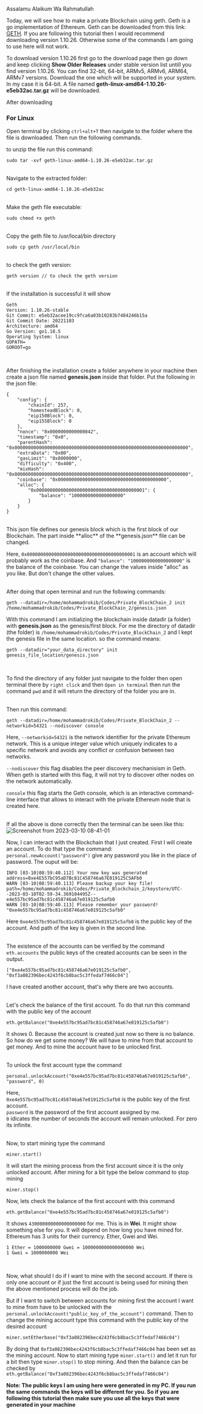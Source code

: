 Assalamu Alaikum Wa Rahmatullah

Today, we will see how to make a private Blockchain using geth. Geth is a go implementation of Ethereum. Geth can be downloaded from this link: [GETH](https://www.gns3.com/software/download/). If you are following this tutorial then I would recommend downloading version 1.10.26. Otherwise some of the commands I am going to use here will not work.

To download version 1.10.26 first go to the download page then go down and keep clicking **Show Older Releases** under stable version list untill you find version 1.10.26. You can find 32-bit, 64-bit, ARMv5, ARMv6, ARM64, ARMv7 versions. Download the one which will be supported in your system. In my case it is 64-bit. A file named **geth-linux-amd64-1.10.26-e5eb32ac.tar.gz** will be downloaded.

After downloading

### For Linux
Open terminal by clicking ```ctrl+alt+T``` then navigate to the folder where the file is downloaded. Then run the following commands.

to unzip the file run this command:
```
sudo tar -xvf geth-linux-amd64-1.10.26-e5eb32ac.tar.gz
```

<br>Navigate to the extracted folder:
```
cd geth-linux-amd64-1.10.26-e5eb32ac
```

<br>Make the geth file executable:
```
sudo chmod +x geth
```

<br>Copy the geth file to /usr/local/bin directory
```
sudo cp geth /usr/local/bin
```

<br>to check the geth version:
```
geth version // to check the geth version
```
<br>If the installation is successful it will show<br>
```
Geth
Version: 1.10.26-stable
Git Commit: e5eb32acee19cc9fca6a03b10283b7484246b15a
Git Commit Date: 20221103
Architecture: amd64
Go Version: go1.18.5
Operating System: linux
GOPATH=
GOROOT=go
```
<br>

After finishing the installation create a folder anywhere in your machine then create a json file named **genesis.json** inside that folder. Put the following in the json file:
```
{
    "config": {
        "chainId": 257,
        "homesteadBlock": 0,
        "eip150Block": 0,
        "eip155Block": 0
    },
    "nonce": "0x0000000000000042",
    "timestamp": "0x0",
    "parentHash": "0x0000000000000000000000000000000000000000000000000000000000000000",
    "extraData": "0x00",
    "gasLimit": "0x8000000",
    "difficulty": "0x400",
    "mixHash": "0x0000000000000000000000000000000000000000000000000000000000000000",
    "coinbase": "0x0000000000000000000000000000000000000000",
    "alloc": {
        "0x0000000000000000000000000000000000000001": {
            "balance": "1000000000000000000"
        }
    }
}
```

<br>
This json file defines our genesis block which is the first block of our Blockchain. The part inside **alloc** of the **genesis.json** file can be changed.<br>

Here, ```0x0000000000000000000000000000000000000001``` is an account which will probably work as the coinbase. And ```"balance": "1000000000000000000"``` is the balance of the coinbase. You can change the values inside "alloc" as you like. But don't change the other values.<br><br>

After doing that open terminal and run the following commands:
```
geth --datadir=/home/mohammadrokib/Codes/Private_BlockChain_2 init /home/mohammadrokib/Codes/Private_BlockChain_2/genesis.json
```

With this command I am initializing the blockchain inside datadir (a folder) with **genesis.json** as the genesis/first block. For me the directory of datadir (the folder) is ```/home/mohammadrokib/Codes/Private_BlockChain_2``` and I kept the genesis file in the same location. so the command means:
```
geth --datadir="your_data_directory" init genesis_file_location/genesis.json
```
<br>

To find the directory of any folder just navigate to the folder then open terminal there by ```right click``` and then ```Open in terminal``` then run the command ```pwd``` and it will return the directory of the folder you are in.<br><br>

Then run this command:
```
geth --datadir=/home/mohammadrokib/Codes/Private_BlockChain_2 --networkid=54321 --nodiscover console
```

Here,
```--networkid=54321``` is the network identifier for the private Ethereum network. This is a unique integer value which uniquely indicates to a specific network and avoids any conflict or confusion between two networks.
<br>

```--nodiscover``` this flag disables the peer discovery mechanisism in Geth. When geth is started with this flag, it will not try to discover other nodes on the network automatically.<br>

```console``` this flag starts the Geth console, which is an interactive command-line interface that allows to interact with the private Ethereum node that is created here.<br><br>


If all the above is done correctly then the terminal can be seen like this:
![Screenshot from 2023-03-10 08-41-01](https://user-images.githubusercontent.com/60141836/224209733-63a5467b-d096-4235-8977-0be89b3e545f.png)
<br>

Now, I can interact with the Blockchain that I just created. First I will create an account. To do that type the command: ```personal.newAccount("password")``` give any password you like in the place of password. The ouput will be:
```
INFO [03-10|08:59:40.112] Your new key was generated               address=0xe4E557bC95aD7Bc81C458746a67E019125C5AFb0
WARN [03-10|08:59:40.113] Please backup your key file!             path=/home/mohammadrokib/Codes/Private_Blockchain_2/keystore/UTC--2023-03-10T02-59-34.369104495Z--e4e557bc95ad7bc81c458746a67e019125c5afb0
WARN [03-10|08:59:40.113] Please remember your password! 
"0xe4e557bc95ad7bc81c458746a67e019125c5afb0"
```

Here ```0xe4e557bc95ad7bc81c458746a67e019125c5afb0``` is the public key of the account. And path of the key is given in the second line.<br><br>

The existence of the accounts can be verified by the command ```eth.accounts``` the public keys of the created accounts can be seen in the output.
```
["0xe4e557bc95ad7bc81c458746a67e019125c5afb0", "0xf3a082396bec4243f6cb8bac5c3ffedaf7466c04"]
```
I have created another account, that's why there are two accounts.<br><br>

Let's check the balance of the first account. To do that run this command with the public key of the account
```
eth.getBalance("0xe4e557bc95ad7bc81c458746a67e019125c5afb0")
```
It shows 0. Because the account is created just now so there is no balance. So how do we get some money? We will have to mine from that account to get money. And to mine the account have to be unlocked first.<br><br>


To unlock the first account type the command
```
personal.unlockAccount("0xe4e557bc95ad7bc81c458746a67e019125c5afb0", "password", 0)
```
Here,<br>
```0xe4e557bc95ad7bc81c458746a67e019125c5afb0``` is the public key of the first account.<br>
```password``` is the password of the first account assigned by me.<br>
```0``` idicates the number of seconds the account will remain unlocked. For zero its infinite.
<br><br>

Now, to start mining type the command
```
miner.start()
```
It will start the mining process from the first account since it is the only unlocked account. After mining for a bit type the below command to stop mining
```
miner.stop()
```

Now, lets check the balance of the first account with this command
```
eth.getBalance("0xe4e557bc95ad7bc81c458746a67e019125c5afb0")
```

It shows ```430000000000000000000``` for me. This is in **Wei**. It might show something else for you. It will depend on how long you have mined for. Ethereum has 3 units for their currency. Ether, Gwei and Wei.
```
1 Ether = 1000000000 Gwei = 1000000000000000000 Wei
1 Gwei = 1000000000 Wei
```
<br>

Now, what should I do if I want to mine with the second account. If there is only one account or if just the first account is being used for mining then the above mentioned process will do the job.<br>

But if I want to switch between accounts for mining first the account I want to mine from have to be unlocked with the ```personal.unlockAccount("public_key_of_the_account")``` command. Then to change the mining account type this command with the public key of the desired account
```
miner.setEtherbase("0xf3a082396bec4243f6cb8bac5c3ffedaf7466c04")
```
By doing that ```0xf3a082396bec4243f6cb8bac5c3ffedaf7466c04``` has been set as the mining account. Now to start mining type ```miner.start()``` and let it run for a bit then type ```miner.stop()``` to stop mining. And then the balance can be checked by ```eth.getBalance("0xf3a082396bec4243f6cb8bac5c3ffedaf7466c04")```
<br>

**Note: The public keys I am using here were generated in my PC. If you run the same commands the keys will be different for you. So if you are following this tutorial then make sure you use all the keys that were generated in your machine**